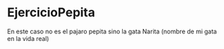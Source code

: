 # EjercicioPepita
En este caso no es el pajaro pepita sino la gata Narita (nombre de mi gata en la vida real)
